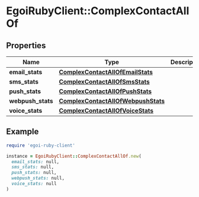 # EgoiRubyClient::ComplexContactAllOf

## Properties

| Name | Type | Description | Notes |
| ---- | ---- | ----------- | ----- |
| **email_stats** | [**ComplexContactAllOfEmailStats**](ComplexContactAllOfEmailStats.md) |  | [optional] |
| **sms_stats** | [**ComplexContactAllOfSmsStats**](ComplexContactAllOfSmsStats.md) |  | [optional] |
| **push_stats** | [**ComplexContactAllOfPushStats**](ComplexContactAllOfPushStats.md) |  | [optional] |
| **webpush_stats** | [**ComplexContactAllOfWebpushStats**](ComplexContactAllOfWebpushStats.md) |  | [optional] |
| **voice_stats** | [**ComplexContactAllOfVoiceStats**](ComplexContactAllOfVoiceStats.md) |  | [optional] |

## Example

```ruby
require 'egoi-ruby-client'

instance = EgoiRubyClient::ComplexContactAllOf.new(
  email_stats: null,
  sms_stats: null,
  push_stats: null,
  webpush_stats: null,
  voice_stats: null
)
```

